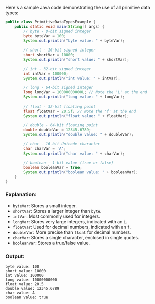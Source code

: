 Here's a sample Java code demonstrating the use of all primitive data types:

```java
public class PrimitiveDataTypesExample {
    public static void main(String[] args) {
        // byte - 8-bit signed integer
        byte byteVar = 100;
        System.out.println("byte value: " + byteVar);
        
        // short - 16-bit signed integer
        short shortVar = 10000;
        System.out.println("short value: " + shortVar);
        
        // int - 32-bit signed integer
        int intVar = 100000;
        System.out.println("int value: " + intVar);
        
        // long - 64-bit signed integer
        long longVar = 10000000000L; // Note the 'L' at the end
        System.out.println("long value: " + longVar);
        
        // float - 32-bit floating point
        float floatVar = 20.5f; // Note the 'f' at the end
        System.out.println("float value: " + floatVar);
        
        // double - 64-bit floating point
        double doubleVar = 12345.6789;
        System.out.println("double value: " + doubleVar);
        
        // char - 16-bit Unicode character
        char charVar = 'A';
        System.out.println("char value: " + charVar);
        
        // boolean - 1-bit value (true or false)
        boolean booleanVar = true;
        System.out.println("boolean value: " + booleanVar);
    }
}
```

### Explanation:
- `byteVar`: Stores a small integer.
- `shortVar`: Stores a larger integer than `byte`.
- `intVar`: Most commonly used for integers.
- `longVar`: Stores very large integers, indicated with an `L`.
- `floatVar`: Used for decimal numbers, indicated with an `f`.
- `doubleVar`: More precise than `float` for decimal numbers.
- `charVar`: Stores a single character, enclosed in single quotes.
- `booleanVar`: Stores a true/false value.

### Output:
```
byte value: 100
short value: 10000
int value: 100000
long value: 10000000000
float value: 20.5
double value: 12345.6789
char value: A
boolean value: true
```